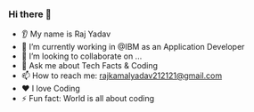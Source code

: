 ### Hi there 👋
* 👂 My name is Raj Yadav
* 🔭 I’m currently working in @IBM as an Application Developer
* 🤝 I’m looking to collaborate on ...
* 💬 Ask me about Tech Facts & Coding
* 📫 How to reach me: rajkamalyadav212121@gmail.com
* ❤️ I love Coding
* ⚡ Fun fact: World is all about coding

